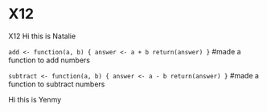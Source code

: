 # X12
X12
Hi this is Natalie

`add <- function(a, b) {
  answer <- a + b
  return(answer)
  }`  #made a function to add numbers

`subtract <- function(a, b) {
  answer <- a - b
  return(answer)
  }` #made a function to subtract numbers

Hi this is Yenmy 
